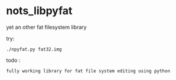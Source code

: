 nots_libpyfat
=============

 yet an other fat filesystem library

try:

	./npyfat.py fat32.img

todo :

	fully working library for fat file system editing using python 
